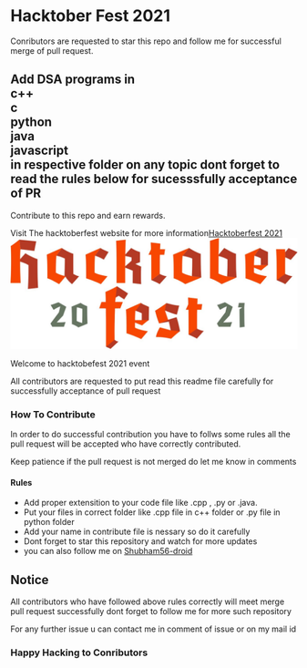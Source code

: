 <h1>Hacktober Fest 2021</h1>
<p>Conributors are requested to star this repo and follow me for successful merge of pull request.</p>
<h2>Add DSA programs in <br/>
c++ <br/>
c <br/>
python<br/>
java <br/>
javascript <br/>
in respective folder on any topic dont forget to read the rules below for sucesssfully acceptance of PR</h2>
<p>Contribute to this repo and earn rewards.</p>
<p>Visit The hacktoberfest website for more information<a href="https://hacktoberfest.digitalocean.com/">Hacktoberfest 2021</a>
<br/>
<img src="./images/logo-hacktoberfest-full.f42e3b1.jpg">
<p>Welcome to hacktobefest 2021 event</p>
<p>All contributors are requested to put read this readme file carefully for successfully acceptance of pull request</p>
<h3>How To Contribute</h3>
<p>In order to do successful contribution you have to follws some rules all the pull request will be accepted who have correctly contributed.</p>
<p>Keep patience if the pull request is not merged do let me know in  comments</p>
<h4>Rules</h4>
<ul>
  <li>Add proper extensition to your code file like .cpp , .py or .java.</li>
  <li>Put your files in correct folder like .cpp file in  c++ folder or .py file in python folder</li>
  <li>Add your name in contribute file is nessary so do it carefully</li>
  <li>Dont forget to star this repository and watch for more updates</li>
  <li>you can also follow me on  <a href="https://github.com/Shubham56-droid">Shubham56-droid</a>
</ul>

<h2>Notice</h2>
<p>All contributors who have followed above rules correctly will meet merge pull request successfully dont forget to follow me for more such repository</p>
<p>For any further issue u can contact me in comment of issue or on my mail id</p>
<h3>Happy Hacking to Conributors</h3>
